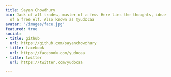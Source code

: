 ```yaml
---
title: Sayan Chowdhury
bio: Jack of all trades, master of a few. Here lies the thoughts, ideas, and inspiration
  of a free elf. Also known as @yudocaa
avatar: "/images/face.jpg"
featured: true
social:
- title: github
  url: https://github.com/sayanchowdhury
- title: facebook
  url: https://facebook.com/yudocaa
- title: twitter
  url: https://twitter.com/yudocaa

---
```

